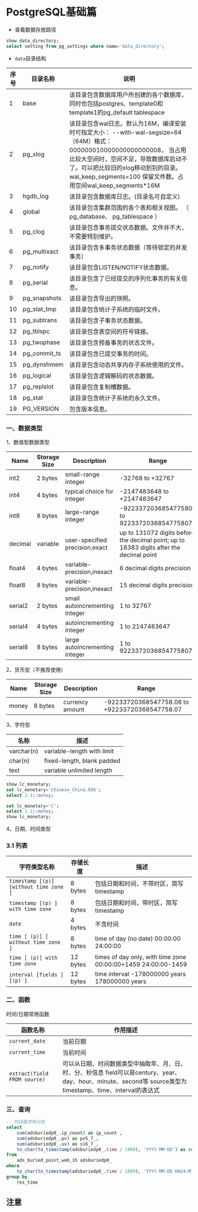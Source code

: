 # PostgreSQL基础篇

* 查看数据存放路径

```sql
show data_directory;
select setting from pg_settings where name='data_directory';
```

* `data`目录结构

|序号| 目录名称     | 说明  |
|--| ------------ | ------------------------------------------------- |
|1| base         | 该目录包含数据库用户所创建的各个数据库，同时也包括postgres、template0和template1的pg_default tablespace |
| 2 | pg_xlog      | 该目录包含wal日志。默认为16M，编译安装时可指定大小： --with-wal-segsize=64（64M）格式：000000010000000000000008， 当占用比较大空间时，空间不足，导致数据库启动不了。可以把比较旧的xlog移动到别的目录。 wal_keep_segments=100  保留文件数。占用空间wal_keep_segments*16M |
| 3 | hgdb_log     | 该目录包含数据库日志。(目录名可自定义)                       |
| 4 | global       | 该目录包含集群范围的各个表和相关视图。 （ pg_database、 pg_tablespace ） |
| 5 | pg_clog      | 该目录包含事务提交状态数据。文件并不大，不需要特别维护。     |
| 6 | pg_multixact | 该目录包含多事务状态数据（等待锁定的并发事务）               |
| 7 | pg_notify    | 该目录包含LISTEN/NOTIFY状态数据。                            |
| 8 | pg_serial    | 该目录包含了已经提交的序列化事务的有关信息。                 |
| 9 | pg_snapshots | 该目录包含导出的快照。                                       |
| 10 | pg_stat_tmp  | 该目录包含统计子系统的临时文件。                             |
| 11 | pg_subtrans  | 该目录包含子事务状态数据。                                   |
| 12 | pg_tblspc    | 该目录包含表空间的符号链接。                                 |
| 13 | pg_twophase  | 该目录包含预备事务的状态文件。                               |
| 14 | pg_commit_ts | 该目录包含已提交事务的时间。                                 |
| 15 | pg_dynshmem  | 该目录包含动态共享内存子系统使用的文件。                     |
| 16 | pg_logical   | 该目录包含逻辑解码的状态数据。                               |
| 17 | pg_replslot  | 该目录包含复制槽数据。                                       |
| 18 | pg_stat      | 该目录包含统计子系统的永久文件。                             |
| 19 | PG_VERSION   | 包含版本信息。                                               |



### 一、数据类型

1、数值型数据类型

| Name    | Storage Size | Description                    | Range                                                        |
| ------- | ------------ | ------------------------------ | ------------------------------------------------------------ |
| int2    | 2 bytes      | small-range integer            | -32768 to +32767                                             |
| int4    | 4 bytes      | typical choice for integer     | -2147483648 to +2147483647                                   |
| int8    | 8 bytes      | large-range integer            | -9223372036854775808 to 9223372036854775807                  |
| decimal | variable     | user-specified precision,exact | up to 131072 digits before the decimal point; up to 16383 digits after the decimal point |
| float4  | 4 bytes      | variable-precision,inexact     | 6 decimal digits precision                                   |
| float8  | 8 bytes      | variable-precision,inexact     | 15 decimal digits precision                                  |
| serial2 | 2 bytes      | small autoincrementing integer | 1 to 32767                                                   |
| serial4 | 4 bytes      | autoincrementing integer       | 1 to 2147483647                                              |
| serial8 | 8 bytes      | large autoincrementing integer | 1 to 9223372036854775807                                     |

2、货币型（不推荐使用） 

| Name  | Storage Size | Description     | Range                                          |
| ----- | ------------ | --------------- | ---------------------------------------------- |
| money | 8 bytes      | currency amount | -92233720368547758.08 to +92233720368547758.07 |

3、字符型

| 名称       | 描述                       |
| ---------- | -------------------------- |
| varchar(n) | variable-length with limit |
| char(n)    | fixed-length, blank padded |
| text       | variable unlimited length  |

```sql
show lc_monetary;
set lc_monetary='Chinese_China.936';
select 1.1::money;

set lc_monetary='C';
select 1.1::money;
show lc_monetary;
```

4、日期、时间类型

### 3.1 列表

| 字符类型名称                           | 存储长度 | 描述                                                         |
| -------------------------------------- | -------- | ------------------------------------------------------------ |
| `timestamp [(p)] [without time zone ]` | 8 bytes  | 包括日期和时间，不带时区，简写timestamp                      |
| `timestamp [(p) ] with time zone`      | 8 bytes  | 包括日期和时间，带时区，简写timestamp                        |
| `date`                                 | 4 bytes  | 不含时间                                                     |
| `time [ (p)] [ without time zone ]`    | 8 bytes  | time of day (no date) 00:00:00 24:00:00                      |
| `time [ (p)] with time zone`           | 12 bytes | times of day only, with time zone 00:00:00+1459 24:00:00-1459 |
| `interval [fields ] [(p) ]`            | 12 bytes | time interval -178000000 years 178000000 years               |

### 二、函数

时间/日期常用函数

| 函数名称                     | 作用描述                                                     |
| ---------------------------- | ------------------------------------------------------------ |
| `current_date`               | 当前日期                                                     |
| `current_time`               | 当前时间                                                     |
| `extract(field FROM source)` | 可以从日期、时间数据类型中抽取年、月、日、时、分、秒信息 field可以是century、year、day、hour、minute、second等 source类型为timestamp、time、interval的表达式 |

### 三、查询

```sql
-- 时间戳求和分组
select
	sum(adsburiedp0_.ip_count) as ip_count ,
	sum(adsburiedp0_.pv) as pv5_7_,
	sum(adsburiedp0_.uv) as si6_7_,
	to_char(to_timestamp(adsburiedp0_.time / 1000), 'YYYY-MM-DD') as res_time
from
	ads_buried_point_web_1h adsburiedp0_
where
	to_char(to_timestamp(adsburiedp0_.time / 1000), 'YYYY-MM-DD HH24:MI:SS') like '2021-03-%'
group by
	res_time
```



## 注意

